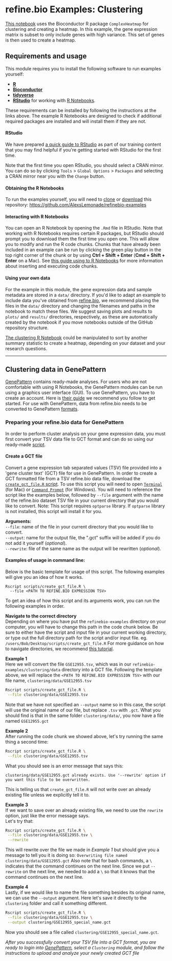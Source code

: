 # refine.bio Examples: Clustering

[This notebook](https://alexslemonade.github.io/refinebio-examples/clustering/clustering_example.nb.html) uses the Bioconductor R package `ComplexHeatmap` for clustering and creating a heatmap.
In this example, the gene expression matrix is subset to only include genes with high variance.
This set of genes is then used to create a heatmap.

## Requirements and usage

This module requires you to install the following software to run examples yourself:

* [**R**](https://cran.r-project.org/)
* [**Bioconductor**](https://bioconductor.org/install/)
* [**tidyverse**](https://www.tidyverse.org/)
* [**RStudio**](https://www.rstudio.com/products/RStudio/) for working with [R Notebooks](https://bookdown.org/yihui/rmarkdown/notebook.html).

These requirements can be installed by following the instructions at the links above.
The example R Notebooks are designed to check if additional required packages are installed and will install them if they are not.

#### RStudio

We have prepared [a quick guide to RStudio](https://github.com/AlexsLemonade/training-modules/blob/master/intro_to_R_tidyverse/00-rstudio_guide.md) as part of our training content that you may find helpful if you're getting started with RStudio for the first time.

Note that the first time you open RStudio, you should select a CRAN mirror.
You can do so by clicking `Tools` > `Global Options` > `Packages` and selecting a CRAN mirror near you with the `Change` button.

#### Obtaining the R Notebooks

To run the examples yourself, you will need to [clone](https://help.github.com/articles/cloning-a-repository/) or [download](https://stackoverflow.com/a/6466993) this repository: https://github.com/AlexsLemonade/refinebio-examples

#### Interacting with R Notebooks

You can open an R Notebook by opening the `.Rmd` file in RStudio.
Note that working with R Notebooks requires certain R packages, but RStudio should prompt you to download them the first time you open one.
This will allow you to modify and run the R code chunks.
Chunks that have already been included in an example can be run by clicking the green play button in the top right corner of the chunk or by using **Ctrl + Shift + Enter** (**Cmd + Shift + Enter** on a Mac).
See [this guide using to R Notebooks](https://bookdown.org/yihui/rmarkdown/notebook.html#using-notebooks) for more information about inserting and executing code chunks.

#### Using your own data

For the example in this module, the gene expression data and sample metadata are stored in a `data/` directory.
If you'd like to adapt an example to include data you've obtained from [refine.bio](https://www.refine.bio/), we recommend placing the files in the `data/` directory and changing the filenames and paths in the notebook to match these files.
We suggest saving plots and results to `plots/` and `results/` directories, respectively, as these are automatically created by the notebook if you move notebooks outside of the GitHub repository structure.

[The clustering R Notebook](https://alexslemonade.github.io/refinebio-examples/clustering/clustering_example.nb.html) could be manipulated to sort by another summary statistic to create a heatmap, depending on your dataset and your research questions.

***
## Clustering data in GenePattern

[GenePattern](https://cloud.genepattern.org/gp/pages/login.jsf) contains ready-made analyses.
For users who are not comfortable with using R Notebooks, the GenePattern modules can be run using a graphics user interface (GUI).
To use GenePattern, you have to create an account.
Here is [their guide](http://software.broadinstitute.org/cancer/software/genepattern/quick-start) we recommend you follow to get started.
For use with GenePattern, data from refine.bio needs to be converted to GenePattern
[formats](http://software.broadinstitute.org/cancer/software/genepattern/file-formats-guide).

### Preparing your refine.bio data for GenePattern

In order to perform cluster analysis on your gene expression data, you must
first convert your TSV data file to GCT format and can do so using our ready-made
[script](https://github.com/AlexsLemonade/refinebio-examples/blob/master/scripts/create_gct_file.R).

#### Create a GCT file

Convert a gene expression tab separated values (TSV) file provided into a 'gene cluster text' (GCT) file for use in GenePattern.
In order to create a GCT formatted file from a TSV refine.bio data file, download the
[`create_gct_file.R` script](https://github.com/AlexsLemonade/refinebio-examples/blob/master/scripts/create_gct_file.R).
To use this script you will need to open [`Terminal`](https://macpaw.com/how-to/use-terminal-on-mac) (for Mac) or [`Command Prompt`](https://www.lifewire.com/command-prompt-2625840) (for Windows).
You will need to reference the script like the examples below, followed by `--file` argument with the name of the refine.bio dataset TSV file in your current directory that you would like to convert.
Note: This script requires `optparse` library. If `optparse` library is not installed, this script will install it for you.

**Arguments:**     
`--file`: name of the file in your current directory that you would like to convert.      
`--output`: name for the output file, the ".gct" suffix will be added if you do not add it yourself (*optional*).  
`--rewrite`: file of the same name as the output will be rewritten (*optional*).     

#### Examples of usage in command line:

Below is the basic template for usage of this script.
The following examples will give you an idea of how it works.

```
Rscript scripts/create_gct_file.R \
  --file <PATH TO REFINE.BIO EXPRESSION TSV>
```
To get an idea of how this script and its arguments work, you can run the following examples in order.

**Navigate to the correct directory**  
Depending on where you have put the `refinebio-examples` directory on your computer, you will have to change this path in the code chunk below.
Be sure to either have the script and input file in your current working directory, or type out the full directory path for the script and/or input file. eg. `/users/Bob/Desktop/scripts/create_gct_file.R`
For more guidance on how to navigate directories, we recommend [this tutorial](https://swcarpentry.github.io/shell-novice/02-filedir/index.html).

**Example 1**  
Here we will convert the file `GSE12955.tsv`, which was in our `refinebio-examples/clustering/data` directory into a GCT file.
Following the template above, we will replace the `<PATH TO REFINE.BIO EXPRESSION TSV>` with our file name, `clustering/data/GSE12955.tsv`

 ```bash
Rscript scripts/create_gct_file.R \
  --file clustering/data/GSE12955.tsv
 ```

Note that we have not specified an `--output` name so in this case, the script will use the original name of our file, but replace `.tsv` with `.gct`.
What you should find is that in the same folder `clustering/data/`, you now have a file named `GSE12955.gct`

**Example 2**  
After running the code chunk we showed above, let's try running the same thing a second time:

```bash
Rscript scripts/create_gct_file.R \
 --file clustering/data/GSE12955.tsv
```

What you should see is an error message that says this:

```
clustering/data/GSE12955.gct already exists. Use '--rewrite' option if you want this file to be overwritten.
```

This is telling us that `create_gct_file.R` will not write over an already existing file unless we explicitly tell it to.

**Example 3**  
If we want to save over an already existing file, we need to use the `rewrite` option, just like the error message says.  
Let's try that:

```bash
Rscript scripts/create_gct_file.R \
 --file clustering/data/GSE12955.tsv \
 --rewrite
```

This will rewrite over the file we made in *Example 1* but should give you a message to tell you it is doing so: `Overwriting file named clustering/data/GSE12955.gct`
Also note that for bash commands, a `\` indicates that the command continues on the next line.
Since we put `--rewrite` on the next line, we needed to add a `\` so that it knows that the command continues on the next line.

**Example 4**  
Lastly, if we would like to name the file something besides its original name, we can use the `--output` argument.
Here let's save it directly to the `clustering` folder and call it something different.

```bash
Rscript scripts/create_gct_file.R \
 --file clustering/data/GSE12955.tsv \
 --output clustering/GSE12955_special_name.gct
```

Now you should see a file called `clustering/GSE12955_special_name.gct`.

*After you successfully convert your TSV file into a GCT format, you are ready to login into [GenePattern](https://cloud.genepattern.org/gp/pages/login.jsf), select a `Clustering` module, and follow the instructions to upload and analyze your newly created GCT file*
